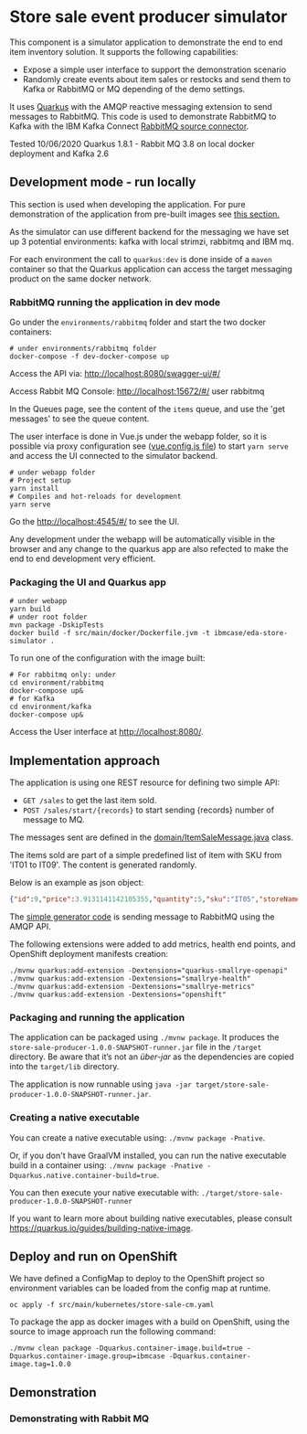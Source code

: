 # Store sale event producer simulator

This component is a simulator application to demonstrate the end to end item inventory solution. 
It supports the following capabilities:

* Expose a simple user interface to support the demonstration scenario
* Randomly create events about item sales or restocks and send them to Kafka or RabbitMQ or MQ depending of the demo settings.

It uses [Quarkus](https://quarkus.io) with the AMQP reactive messaging extension to send messages to RabbitMQ. This code is used to demonstrate RabbitMQ to Kafka with the IBM Kafka Connect [RabbitMQ source connector](https://github.com/ibm-messaging/kafka-connect-rabbitmq-source).

Tested 10/06/2020 Quarkus 1.8.1 - Rabbit MQ 3.8 on local docker deployment
and Kafka 2.6

## Development mode - run locally

This section is used when developing the application. For pure demonstration of the application from pre-built images see [this section.](#demonstration)

As the simulator can use different backend for the messaging we have set up 3 potential environments: kafka with local strimzi, rabbitmq and IBM mq.

For each environment the call to `quarkus:dev` is done inside of a `maven` container so that the Quarkus application can access the target messaging product on the same docker network.

### RabbitMQ running the application in dev mode

Go under the `environments/rabbitmq` folder and start the two docker containers:

```shell
# under environments/rabbitmq folder
docker-compose -f dev-docker-compose up
```

Access the API via: [http://localhost:8080/swagger-ui/#/](http://localhost:8080/swagger-ui/#/)

Access Rabbit MQ Console: [http://localhost:15672/#/](http://localhost:15672/#/) user rabbitmq

In the Queues page, see the content of the `items` queue, and use the 'get messages' to see the queue content.

The user interface is done in Vue.js under the webapp folder, so it is possible via proxy configuration see ([vue.config.js file]()) to start `yarn serve` and access the UI connected to the simulator backend.

```shell
# under webapp folder
# Project setup
yarn install
# Compiles and hot-reloads for development
yarn serve
```

Go the [http://localhost:4545/#/](http://localhost:4545/#/) to see the UI. 

Any development under the webapp will be automatically visible in the browser and any change to the quarkus app are also refected to make the end to end development very efficient.

### Packaging the UI and Quarkus app

```shell
# under webapp
yarn build
# under root folder
mvn package -DskipTests
docker build -f src/main/docker/Dockerfile.jvm -t ibmcase/eda-store-simulator .
```

To run one of the configuration with the image built:

```shell
# For rabbitmq only: under 
cd environment/rabbitmq
docker-compose up&
# for Kafka 
cd environment/kafka
docker-compose up&
```

Access the User interface at [http://localhost:8080/](http://localhost:8080/).


## Implementation approach

The application is using one REST resource for defining two simple API: 

* `GET /sales` to get the last item sold.
* `POST /sales/start/{records}` to start sending {records} number of message to MQ. 

The messages sent are defined in the [domain/ItemSaleMessage.java](https://github.com/jbcodeforce/eda-kconnect-lab/blob/master/store-sale-producer/src/main/java/ibm/gse/eda/stores/domain/ItemSaleMessage.java) class.

The items sold are part of a simple predefined list of item with SKU from 'IT01 to IT09'. The content is generated randomly. 

Below is an example as json object:

```json
{"id":9,"price":3.9131141142105355,"quantity":5,"sku":"IT05","storeName":"PT01"}
```

The [simple generator code](https://github.com/jbcodeforce/eda-kconnect-lab/blob/18c4fed416d92bb3cadce733e6d5352afafd1243/store-sale-producer/src/main/java/ibm/gse/eda/stores/infrastructure/ItemSaleGenerator.java#L76) is sending message to RabbitMQ using the AMQP API.

The following extensions were added to add metrics, health end points, and OpenShift deployment manifests creation:

```shell
./mvnw quarkus:add-extension -Dextensions="quarkus-smallrye-openapi"
./mvnw quarkus:add-extension -Dextensions="smallrye-health"
./mvnw quarkus:add-extension -Dextensions="smallrye-metrics"
./mvnw quarkus:add-extension -Dextensions="openshift"
```

### Packaging and running the application

The application can be packaged using `./mvnw package`.
It produces the `store-sale-producer-1.0.0-SNAPSHOT-runner.jar` file in the `/target` directory.
Be aware that it’s not an _über-jar_ as the dependencies are copied into the `target/lib` directory.

The application is now runnable using `java -jar target/store-sale-producer-1.0.0-SNAPSHOT-runner.jar`.

### Creating a native executable

You can create a native executable using: `./mvnw package -Pnative`.

Or, if you don't have GraalVM installed, you can run the native executable build in a container using: `./mvnw package -Pnative -Dquarkus.native.container-build=true`.

You can then execute your native executable with: `./target/store-sale-producer-1.0.0-SNAPSHOT-runner`

If you want to learn more about building native executables, please consult https://quarkus.io/guides/building-native-image.

## Deploy and run on OpenShift

We have defined a ConfigMap to deploy to the OpenShift project so environment variables can be loaded from the config map at runtime.

```
oc apply -f src/main/kubernetes/store-sale-cm.yaml
```

To package the app as docker images with a build on OpenShift, using the source to image approach run the following command:

```shell
./mvnw clean package -Dquarkus.container-image.build=true -Dquarkus.container-image.group=ibmcase -Dquarkus.container-image.tag=1.0.0
```

## Demonstration

### Demonstrating with Rabbit MQ
